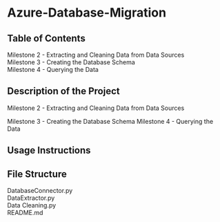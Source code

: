 # Azure-Database-Migration

## Table of Contents
Milestone 2 - Extracting and Cleaning Data from Data Sources <br>
Milestone 3 - Creating the Database Schema <br>
Milestone 4 - Querying the Data <br>

## Description of the Project
Milestone 2 - Extracting and Cleaning Data from Data Sources

Milestone 3 - Creating the Database Schema
Milestone 4 - Querying the Data

## Usage Instructions

## File Structure
DatabaseConnector.py <br>
DataExtractor.py <br>
Data Cleaning.py <br>
README.md

